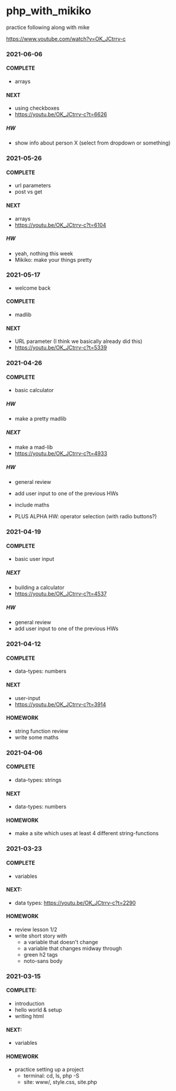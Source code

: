 # php_with_mikiko
practice following along with mike

https://www.youtube.com/watch?v=OK_JCtrrv-c


### 2021-06-06

#### COMPLETE

- arrays

#### NEXT

- using checkboxes
- https://youtu.be/OK_JCtrrv-c?t=6626

##### HW

- show info about person X (select from dropdown or something)



### 2021-05-26

#### COMPLETE

- url parameters
- post vs get


#### NEXT

- arrays
- https://youtu.be/OK_JCtrrv-c?t=6104

##### HW

- yeah, nothing this week
- Mikiko: make your things pretty


### 2021-05-17

- welcome back

#### COMPLETE

- madlib

#### NEXT

- URL parameter (I think we basically already did this)
- https://youtu.be/OK_JCtrrv-c?t=5339



### 2021-04-26


#### COMPLETE

- basic calculator


##### HW

- make a pretty madlib


##### NEXT

- make a mad-lib
- https://youtu.be/OK_JCtrrv-c?t=4933

##### HW

- general review
- add user input to one of the previous HWs
- include maths

- PLUS ALPHA HW: operator selection (with radio buttons?)



### 2021-04-19

#### COMPLETE

- basic user input

##### NEXT

- building a calculator
- https://youtu.be/OK_JCtrrv-c?t=4537

##### HW

- general review
- add user input to one of the previous HWs

### 2021-04-12

#### COMPLETE

- data-types: numbers

#### NEXT

- user-input
- https://youtu.be/OK_JCtrrv-c?t=3914

#### HOMEWORK

- string function review
- write some maths



### 2021-04-06

#### COMPLETE

- data-types: strings

#### NEXT

- data-types: numbers


#### HOMEWORK

- make a site which uses at least 4 different string-functions


### 2021-03-23

#### COMPLETE

- variables

#### NEXT:

- data types: https://youtu.be/OK_JCtrrv-c?t=2290


#### HOMEWORK

- review lesson 1/2
- write short story with
	- a variable that doesn't change
	- a variable that changes midway through
	- green h2 tags
	- noto-sans body


### 2021-03-15

#### COMPLETE:

- introduction
- hello world & setup
- writing html

#### NEXT:

- variables


#### HOMEWORK

- practice setting up a project
	- terminal:
		cd, ls, php -S
	- site:
		www/, style.css, site.php
